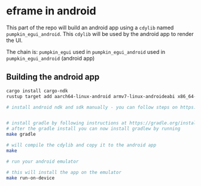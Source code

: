 # eframe in android

This part of the repo will build an android app using a `cdylib` named `pumpkin_egui_android`. This `cdylib` will be used by the android app to render the UI.

The chain is: `pumpkin_egui` used in `pumpkin_egui_android` used in `pumpkin_egui_android` (android app)

## Building the android app

```sh
cargo install cargo-ndk
rustup target add aarch64-linux-android armv7-linux-androideabi x86_64-linux-android i686-linux-android

# install android ndk and sdk manually - you can follow steps on https://golb.n4n5.dev/android


# install gradle by following instructions at https://gradle.org/install/
# after the gradle install you can now install gradlew by running
make gradle

# will compile the cdylib and copy it to the android app
make

# run your android emulator

# this will install the app on the emulator
make run-on-device

```
